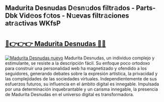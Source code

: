 ## Madurita Desnudas D𝚎sn𝚞dos filtr𝚊dos - Parts-Dbk Vid𝚎os f𝚘tos - N𝚞evas filtr𝚊ciones atr𝚊ctivas WKfsP

# <h2><a href="http://mb4f91x.tromn.icu/?c=Madurita+Desnudas">🔗👉👉👉 Madurita Desnudas 🔗🔗</a></h2>

[![Madurita Desnudas nuevo](https://i.imgur.com/pEAQMta.gif)](http://mb4f91x.tromn.icu/?c=Madurita+Desnudas)
Madurita Desnudas, un individuo complejo y estimulante, se resiste a la descripción fácil. Su enfoque poco ortodoxo para construir una personalidad web ha magnetizado y ofendido a los seguidores, generando debates sobre la expresión artística, la privacidad y las complejidades de las sociedades virtuales. Independientemente de sus esfuerzos futuros, su influencia en el ámbito digital es innegable. Impulsada por una determinación inquebrantable y un carisma innegable, la presencia de Madurita Desnudas en el universo digital es transformadora.
